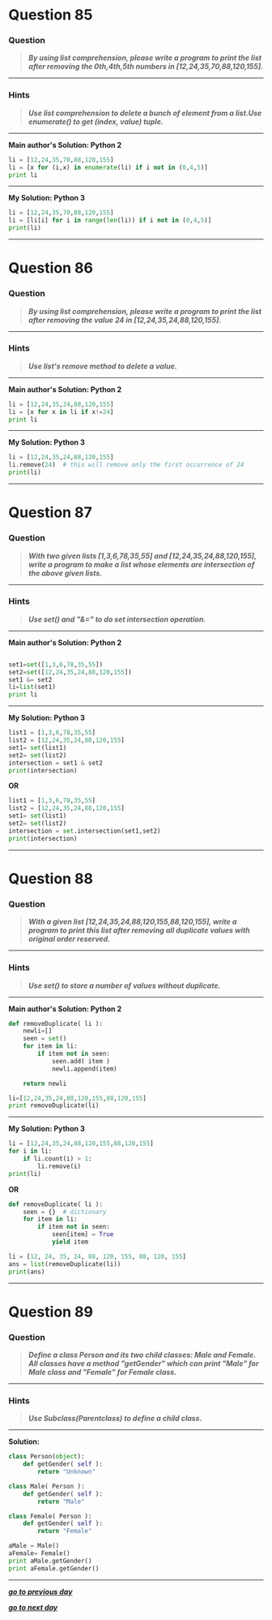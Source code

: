 
# Question 85

### **Question**

>***By using list comprehension, please write a program to print the list after removing the 0th,4th,5th numbers in [12,24,35,70,88,120,155].***


----------------------
### Hints 
> ***Use list comprehension to delete a bunch of element from a list.Use enumerate() to get (index, value) tuple.***

----------------------

**Main author's Solution: Python 2**
```python
li = [12,24,35,70,88,120,155]
li = [x for (i,x) in enumerate(li) if i not in (0,4,5)]
print li
```
----------------
**My Solution: Python 3**
```python
li = [12,24,35,70,88,120,155]
li = [li[i] for i in range(len(li)) if i not in (0,4,5)]
print(li)
```
---------------------


# Question 86

### **Question**

>***By using list comprehension, please write a program to print the list after removing the value 24 in [12,24,35,24,88,120,155].***

----------------------
### Hints 
> ***Use list's remove method to delete a value.***

----------------------

**Main author's Solution: Python 2**
```python
li = [12,24,35,24,88,120,155]
li = [x for x in li if x!=24]
print li
```
----------------
**My Solution: Python 3**
```python
li = [12,24,35,24,88,120,155]
li.remove(24)  # this will remove only the first occurrence of 24
print(li)
```
---------------------

# Question 87

### **Question**

>***With two given lists [1,3,6,78,35,55] and [12,24,35,24,88,120,155], write a program to make a list whose elements are intersection of the above given lists.***

----------------------
### Hints 
>***Use set() and "&=" to do set intersection operation.***

----------------------

**Main author's Solution: Python 2**
```python

set1=set([1,3,6,78,35,55])
set2=set([12,24,35,24,88,120,155])
set1 &= set2
li=list(set1)
print li
```
----------------
**My Solution: Python 3**
```python
list1 = [1,3,6,78,35,55]
list2 = [12,24,35,24,88,120,155]
set1= set(list1)
set2= set(list2)
intersection = set1 & set2
print(intersection)
```
**OR**
```python
list1 = [1,3,6,78,35,55]
list2 = [12,24,35,24,88,120,155]
set1= set(list1)
set2= set(list2)
intersection = set.intersection(set1,set2)
print(intersection)
```
---------------------


# Question 88

### **Question**

>***With a given list [12,24,35,24,88,120,155,88,120,155], write a program to print this list after removing all duplicate values with original order reserved.***

----------------------
### Hints 
> ***Use set() to store a number of values without duplicate.***

----------------------

**Main author's Solution: Python 2**
```python
def removeDuplicate( li ):
    newli=[]
    seen = set()
    for item in li:
        if item not in seen:
            seen.add( item )
            newli.append(item)

    return newli

li=[12,24,35,24,88,120,155,88,120,155]
print removeDuplicate(li)

```
----------------
**My Solution: Python 3**
```python
li = [12,24,35,24,88,120,155,88,120,155]
for i in li:
    if li.count(i) > 1:
        li.remove(i)
print(li)
```
**OR**
```python
def removeDuplicate( li ):
    seen = {}  # dictionary
    for item in li:
        if item not in seen:
            seen[item] = True
            yield item

li = [12, 24, 35, 24, 88, 120, 155, 88, 120, 155]
ans = list(removeDuplicate(li))
print(ans)
```
---------------------


# Question 89

### **Question**

>***Define a class Person and its two child classes: Male and Female. All classes have a method "getGender" which can print "Male" for Male class and "Female" for Female class.***


----------------------
### Hints 
> ***Use Subclass(Parentclass) to define a child class.***

----------------------

**Solution:**
```python
class Person(object):
    def getGender( self ):
        return "Unknown"

class Male( Person ):
    def getGender( self ):
        return "Male"

class Female( Person ):
    def getGender( self ):
        return "Female"

aMale = Male()
aFemale= Female()
print aMale.getGender()
print aFemale.getGender()
```
----------------

[***go to previous day***](https://github.com/darkprinx/100-plus-Python-programming-exercises-extended/blob/master/Status/Day_20.md "Day 20")

[***go to next day***](https://github.com/darkprinx/100-plus-Python-programming-exercises-extended/blob/master/Status/Day_22.md "Day 22")